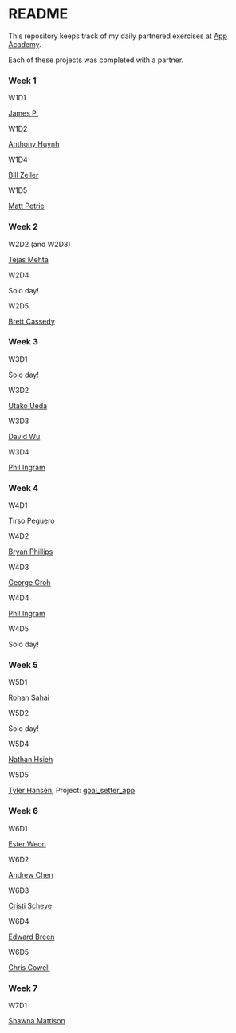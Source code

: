 # README

This repository keeps track of my daily partnered exercises at [App Academy](http://www.appacademy.io).

Each of these projects was completed with a partner.

### Week 1

W1D1

[James P.](https://github.com/jpa9)

W1D2

[Anthony Huynh](https://github.com/tohash)

W1D4

[Bill Zeller](https://github.com/wzeller)

W1D5

[Matt Petrie](https://github.com/doesthisonework)


### Week 2

W2D2 (and W2D3)

[Tejas Mehta](https://github.com/tejas1mehta)

W2D4

Solo day!

W2D5

[Brett Cassedy](https://github.com/bcassedy)


### Week 3

W3D1

Solo day!

W3D2

[Utako Ueda](https://github.com/utako)

W3D3

[David Wu](https://github.com/david-wu)

W3D4

[Phil Ingram](https://github.com/pingram)


### Week 4

W4D1

[Tirso Peguero](https://github.com/tpeg88)

W4D2

[Bryan Phillips](https://github.com/bdphilly)

W4D3

[George Groh](https://github.com/Inglorion-G)

W4D4

[Phil Ingram](https://github.com/pingram)

W4D5

Solo day!

### Week 5

W5D1

[Rohan Sahai](https://github.com/rsahai91)

W5D2

Solo day!

W5D4

[Nathan Hsieh](http://github.com/nhsiehgit)

W5D5

[Tyler Hansen](https://github.com/TylerNHansen),
Project: [goal_setter_app](https://github.com/TylerNHansen/goal_setter_app)

### Week 6

W6D1

[Ester Weon](https://github.com/esthersweon)

W6D2

[Andrew Chen](https://github.com/hanji83)

W6D3

[Cristi Scheye](https://github.com/CristiScheye)

W6D4

[Edward Breen](https://github.com/tedbreen)

W6D5

[Chris Cowell](https://github.com/cowell21)

### Week 7

W7D1

[Shawna Mattison](https://github.com/shawndromat)